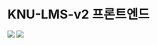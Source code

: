 # KNU-LMS-v2 프론트엔드

<img src="https://img.shields.io/badge/Typescript-3178C6?style=flat-square&logo=Typescript&logoColor=white"/>
<img src="https://img.shields.io/badge/Typescript-3178C6?style=flat-square&logo=Typescript&logoColor=white"/>
